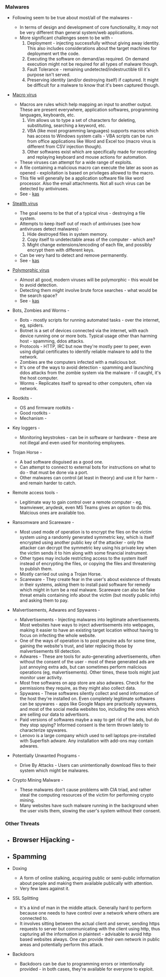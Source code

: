 ### Malwares
  * Following seem to be true about most/all of the malwares -
    - In terms of design and development of core functionality, it *may* not be very different than general system/web applications.
    - More significant challenges seem to be with -
      1. Deployment - injecting successfully without giving away identity. This also includes considerations about the target machines for deployment wrt the code.
      2. Executing the software on demand/as required. On demand execution might not be required for all types of malware though.
      3. Fault Tolerance - remaining undetected/indestructible till it's purpose isn't served.
      4. Preserving identity (and/or destroying itself) if captured. It might be difficult for a malware to know that it's been captured though.

  * [Macro virus](https://en.wikipedia.org/wiki/Macro_virus)
    - Macros are rules which help mapping an input to another output. These are present everywhere, application softwares, programming languages, keyboards, etc.
      1. Vim allows us to type a set of characters for deleting, substituting, searching a keyword, etc.
      2. VBA (like most programming languages) supports macros which has access to Windows system calls - VBA scripts can be run from office applications like Word
         and Excel too (macro virus is different from CSV injection though).
      3. Other softwares exist which are specifically made for recording and replaying keyboard and mouse actions for automation.
    - These viruses can attempt for a wide range of exploits.
    - A file containing a malicious macro can execute the later as soon as opened - exploitation is based on privileges allowed to the macro.
    - This file will generally be a application software file like word processor. Also the email attachments. Not all such virus can be detected by antiviruses.
    - See - [kas](https://www.kaspersky.com/resource-center/definitions/macro-virus)

  * [Stealth virus](https://www.techopedia.com/definition/4130/stealth-virus)
    - The goal seems to be that of a typical virus - destroying a file system.
    - Attempts to keep itself out of reach of antiviruses (see how antiviruses detect malwares) -
      1. Hide destroyed files in system memory.
      2. Copy itself to undetectable areas of the computer - which are?
      3. Might change extensions/encoding of each file, and possibly encrypt them with different keys.
    - Can be very hard to detect and remove permanently.
    - See - [kas](https://www.kaspersky.com/resource-center/definitions/stealth-virus)

  * [Polymorphic virus](https://www.techopedia.com/definition/4055/polymorphic-virus)
    - Almost all good, modern viruses will be polymorphic - this would be to avoid detection.
    - Detecting them might involve brute force searches - what would be the search space?
    - See - [kas](https://www.kaspersky.com/resource-center/definitions/what-is-a-polymorphic-virus)

  * Bots, Zombies and Worms -
    - Bots - mostly scripts for running automated tasks - over the internet, eg, spiders.
    - Botnet is a set of devices connected via the internet, with each device running one or more bots. Typical usage other than harming host - spamming, ddos attacks.
    - Protocols - HTTP, IRC but now they're mostly peer to peer, even using digital certificates to identify reliable malware to add to the network.
    - Zombies are the computers infected with a malicious bot.
    - It's one of the ways to avoid detection - spamming and launching ddos attacks from the zombie system via the malware - if caught, it's the host computer.
    - Worms - Replicates itself to spread to other computers, often via network.

  * Rootkits -
    - OS and firmware rootkits -
    - Good rootkits -
    - Mechanism -

  * Key loggers -
    - Monitoring keystrokes - can be in software or hardware - these are not illegal and even used for monitoring employees.

  * Trojan Horse -
    - A bad software disguised as a good one.
    - Can attempt to connect to external bots for instructions on what to do - that must be done via a port.
    - Other malwares can control (at least in theory) and use it for harm - and remain harder to catch.

  * Remote access tools -
    - Legitimate way to gain control over a remote computer - eg, teamviewer, anydesk, even MS Teams gives an option to do this. Malcious ones are available too.

  * Ransomware and Scareware -
    - Most used mode of operation is to encrypt the files on the victim system using a randomly generated symmetric key, which is itself encrypted using another public
      key of the attacker - only the attacker can decrypt the symmetric key using his private key when the victim sends it to him along with some financial instrument.
    - Other types may include restricting access to the system itself instead of encrypting the files, or copying the files and threatening to publish them.
    - Mostly carried out using a Trojan Horse.
    - Scareware - They create fear in the user's about existence of threats in their systems, asking them to install paid software for remedy which might in turn be
      a real malware. Scareware can also be fake threat emails containing info about the victim (but mostly public info) and asking them to pay.

  * Malvertisements, Adwares and Spywares -
    - Malvertisements - Injecting malwares into legitimate advertisements. Most websites have ways to inject advertisements into webpages, making it easier to have
      an existing target location without having to focus on infecting the whole website.
    - One of the ways of operation is to post genuine ads for some time, gaining the website's trust, and later replacing those by malvertisements till detection.
    - Adwares - These are tools for auto-generating advertisements, often without the consent of the user - most of these generated ads are just annoying extra ads,
      but can sometimes perform malicious operations (eg, malvertisements). Other times, these tools might just monitor user activity.
    - Most free softwares on app store are also adwares. Check for the permissions they require, as they might also collect data.
    - Spywares - These softwares silently collect and send information of the host they're installed on. Even completely legitimate softwares can be spywares - apps
      like Google Maps are practically spywares, and most of the social media websites too, including the ones which are selling our data to advertisors.
    - Paid versions of softwares maybe a way to get rid of the ads, but do they stop spying? Informed consent is the term thrown lately to characterize spywares.
    - Lenovo is a large company which used to sell laptops pre-installed with Superfish adware. Any installation with add-ons may contain adwares.

  * Potentially Unwanted Programs -
    - Drive By Attacks - Users can unintentionally download files to their system which might be malwares.

  * Crypto Mining Malware -
    - These malwares don't cause problems with CIA triad, and rather steal the computing resources of the victim for performing crypto mining.
    - Many websites have such malware running in the background when the user visits them, slowing the user's system without their consent.


### Other Threats
  * Browser Hijacking -
    -

  * Spamming
    - 

  * Doxing
    - A form of online stalking, acquiring public or semi-public information about people and making them available publically with attention.
    - Very few laws against it.

  * SSL Splitting
    - It's a kind of man in the middle attack. Generally hard to perform because one needs to have control over a network where others are connected to.
    - It involves sitting between the actual client and server, sending https requests to server but communicating with the client using http, thus
      capturing all the information in plaintext - advisable to avoid http based websites always. One can provide their own network in public areas and potentially
      perform this attack.

  * Backdoors
    - Backdoors can be due to programming errors or intentionally provided - in both cases, they're available for everyone to exploit.
